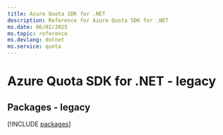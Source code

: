 ```yaml
---
title: Azure Quota SDK for .NET
description: Reference for Azure Quota SDK for .NET
ms.date: 06/02/2025
ms.topic: reference
ms.devlang: dotnet
ms.service: quota
---
```

# Azure Quota SDK for .NET - legacy
## Packages - legacy
[!INCLUDE [packages](quota-index.md)]